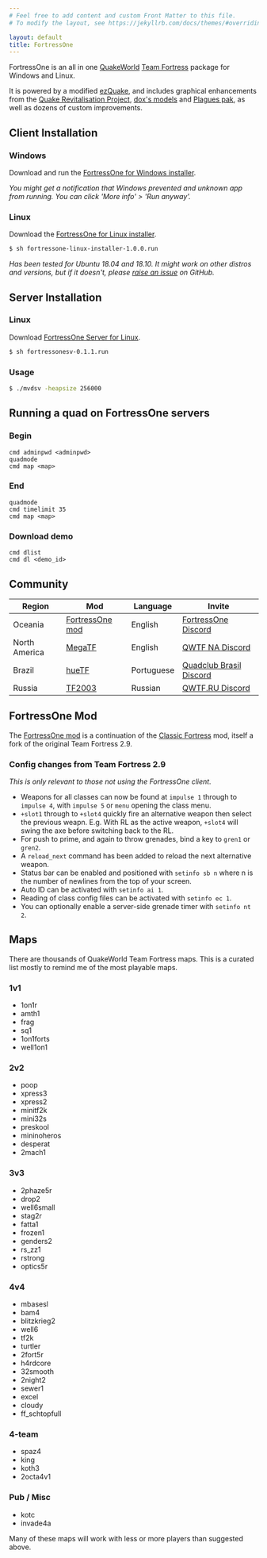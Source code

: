 ```yaml
---
# Feel free to add content and custom Front Matter to this file.
# To modify the layout, see https://jekyllrb.com/docs/themes/#overriding-theme-defaults

layout: default
title: FortressOne
---
```



FortressOne is an all in one [QuakeWorld][] [Team Fortress][] package for
Windows and Linux.

It is powered by a modified [ezQuake][], and includes graphical enhancements
from the [Quake Revitalisation Project][], [dox's models][] and
[Plagues pak][], as well as dozens of custom improvements.


## Client Installation

### Windows

Download and run the [FortressOne for Windows installer][].

_You might get a notification that Windows prevented and unknown app from
running. You can click 'More info' > 'Run anyway'._


### Linux

Download the [FortressOne for Linux installer][].

```bash
$ sh fortressone-linux-installer-1.0.0.run
```

_Has been tested for Ubuntu 18.04 and 18.10. It might work on other distros and
versions, but if it doesn't, please [raise an issue][] on GitHub._


## Server Installation

### Linux

Download [FortressOne Server for Linux][].

```bash
$ sh fortressonesv-0.1.1.run
```


### Usage

```bash
$ ./mvdsv -heapsize 256000
```


## Running a quad on FortressOne servers

### Begin

```
cmd adminpwd <adminpwd>
quadmode
cmd map <map>
```


### End

```
quadmode
cmd timelimit 35
cmd map <map>
```


### Download demo

```
cmd dlist
cmd dl <demo_id>
```


## Community

| Region        | Mod                 | Language   | Invite                      |
|---------------|---------------------|------------|-----------------------------|
| Oceania       | [FortressOne mod][] | English    | [FortressOne Discord][]     |
| North America | [MegaTF][]          | English    | [QWTF NA Discord][]         |
| Brazil        | [hueTF][]           | Portuguese | [Quadclub Brasil Discord][] |
| Russia        | [TF2003][]          | Russian    | [QWTF.RU Discord][]         |


## FortressOne Mod

The [FortressOne mod][] is a continuation of the [Classic Fortress][] mod,
itself a fork of the original Team Fortress 2.9.


### Config changes from Team Fortress 2.9

_This is only relevant to those not using the FortressOne client._

* Weapons for all classes can now be found at `impulse 1` through to `impulse
  4`, with `impulse 5` or `menu` opening the class menu.
* `+slot1` through to `+slot4` quickly fire an alternative weapon then select
  the previous weapn. E.g. With RL as the active weapon, `+slot4` will swing
  the axe before switching back to the RL.
* For push to prime, and again to throw grenades, bind a key to `gren1` or
  `gren2`.
* A `reload_next` command has been added to reload the next alternative weapon.
* Status bar can be enabled and positioned with `setinfo sb n` where n is the
  number of newlines from the top of your screen.
* Auto ID can be activated with `setinfo ai 1`.
* Reading of class config files can be activated with `setinfo ec 1`.
* You can optionally enable a server-side grenade timer with `setinfo nt 2`.


## Maps

There are thousands of QuakeWorld Team Fortress maps. This is a curated list
mostly to remind me of the most playable maps.

### 1v1

- 1on1r
- amth1
- frag
- sq1
- 1on1forts
- well1on1


### 2v2

- poop
- xpress3
- xpress2
- minitf2k
- mini32s
- preskool
- mininoheros
- desperat
- 2mach1


### 3v3

- 2phaze5r
- drop2
- well6small
- stag2r
- fatta1
- frozen1
- genders2
- rs_zz1
- rstrong
- optics5r


### 4v4

- mbasesl
- bam4
- blitzkrieg2
- well6
- tf2k
- turtler
- 2fort5r
- h4rdcore
- 32smooth
- 2night2
- sewer1
- excel
- cloudy
- ff_schtopfull


### 4-team

- spaz4
- king
- koth3
- 2octa4v1


### Pub / Misc

- kotc
- invade4a


Many of these maps will work with less or more players than suggested above.


[QuakeWorld]:                        https://www.idsoftware.com/en-gb#section-games
[Team Fortress]:                     https://web.archive.org/web/20131005123834/http://www.planetfortress.com/teamfortress/
[ezQuake]:                           https://ezquake.github.io/
[Quake Revitalisation Project]:      https://qrp.quakeone.com/
[dox's models]:                      https://www.quaddicted.com/webarchive/www.planetfortress.com/tfdone_easy/dox/index.html
[Plagues pak]:                       http://members.optusnet.com.au/~plaguespak/
[FortressOne for Windows installer]: https://github.com/FortressOne/windows-installer/releases/latest
[FortressOne for Linux installer]:   https://github.com/FortressOne/linux-installer/releases/latest
[raise an issue]:                    https://github.com/FortressOne/linux-installer/issues/new
[FortressOne Server for Linux]:      https://github.com/FortressOne/linux-server-installer/releases/latest
[FortressOne mod]:                   https://github.com/FortressOne/server-qwprogs
[FortressOne Discord]:               https://discord.fortressone.org
[MegaTF]:                            https://github.com/alissa0/MegaTFCE
[QWTF NA Discord]:                   http://discord.megateamfortress.com
[hueTF]:                             https://github.com/gmtandi/huetf
[Quadclub Brasil Discord]:           https://discord.gg/Ew3NY2Z
[TF2003]:                            https://github.com/angeld29/TF2003-qvm
[QWTF.RU Discord]:                   https://discord.gg/FVuG7br
[Classic Fortress]:                  http://classicfortress.net/
